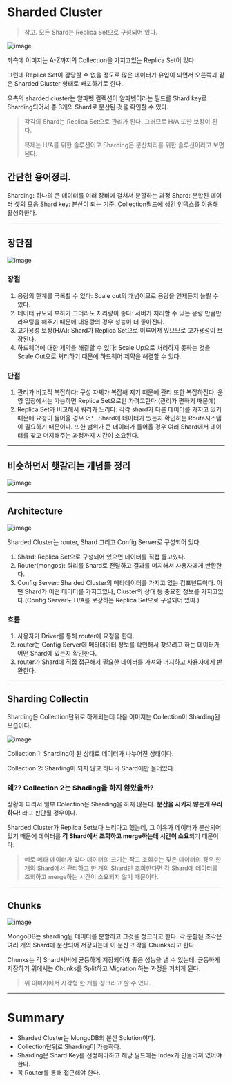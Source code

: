 # Sharded Cluster


> 참고. 모든 Shard는 Replica Set으로 구성되어 있다.

![image](https://github.com/YoonSeok-Heo/TIL/assets/113662725/d18fb34d-f8f2-4e2a-94ce-a7d46f5aa395)

좌측에 이미지는 A-Z까지의 Collection을 가지고있는 Replica Set이 있다.

그런데 Replica Set이 감당할 수 없을 정도로 많은 데이터가 유입이 되면서 오른쪽과 같은 Sharded Cluster 형태로 배포하기로 한다.

우측의 sharded cluster는 알파벳 컬렉션이 알파벳이라는 필드를 Shard key로 Sharding되어서 총 3개의 Shard로 분산된 것을 확인할 수 있다.

> 각각의 Shard는 Replica Set으로 관리가 된다.
> 그러므로 H/A 또한 보장이 된다.
> 
> 복제는 H/A를 위한 솔루션이고 Sharding은 분산처리를 위한 솔루션이라고 보면된다.

## 간단한 용어정리.

Sharding: 하나의 큰 데이터를 여러 장비에 걸쳐서 분할하는 과정
Shard: 분할된 데이터 셋의 모음
Shard key: 분산이 되는 기준. Collection필드에 생긴 인덱스를 이용해 활성화한다.

---

## 장단점

![image](https://github.com/YoonSeok-Heo/TIL/assets/113662725/d62b5ace-c3c8-4223-9bc9-537c182e9e21)

### 장점

1. 용량의 한계를 극복할 수 있다: Scale out의 개념이므로 용량을 언제든지 늘릴 수 있다.
2. 데이터 규모와 부하가 크더라도 처리량이 좋다: 서버가 처리할 수 있는 용량 만큼만 라우팅을 해주기 때문에 대용량의 경우 성능이 더 좋아진다.
3. 고가용성 보장(H/A): Shard가 Replica Set으로 이루어져 있으므로 고가용성이 보장된다.
4. 하드웨어에 대한 제약을 해결할 수 있다: Scale Up으로 처리하지 못하는 것을 Scale Out으로 처리하기 때문에 하드웨어 제약을 해결할 수 있다.

### 단점

1. 관리가 비교적 복잡하다: 구성 자체가 복잡해 지기 때문에 관리 또한 복잡하진다. 운영 입장에서는 가능하면 Replica Set으로만 가려고한다.(관리가 편하기 때문에)
2. Replica Set과 비교해서 쿼리가 느리다: 각각 shard가 다른 데이터를 가지고 있기 때문에 요청이 들어올 경우 어느 Shard에 데이터가 있는지 확인하는 Route시스템이 필요하기 때문이다. 또한 범위가 큰 데이터가 들어올 경우 여러 Shard에서 데이터를 찾고 머지해주는 과정까지 시간이 소요된다.


---

## 비슷하면서 햇갈리는 개념들 정리

![image](https://github.com/YoonSeok-Heo/TIL/assets/113662725/bbe9294c-8dc9-4cf7-977d-518afda37e2d)

---

## Architecture

![image](https://github.com/YoonSeok-Heo/TIL/assets/113662725/41acc0ce-5140-405f-8b7d-b62a612897dd)

Sharded Cluster는 router, Shard 그리고 Config Server로 구성되어 있다. 

1. Shard: Replica Set으로 구성되어 있으면 데이터를 직접 들고있다.
2. Router(mongos): 쿼리를 Shard로 전달하고 결과를 머지해서 사용자에게 반환한다.
3. Config Server: Sharded Cluster의 메타데이터를 가지고 있는 컴포넌트이다. 어떤 Shard가 어떤 데이터를 가지고있나, Cluster의 상태 등 중요한 정보를 가지고있다.(Config Server도 H/A를 보장하는 Replica Set으로 구성되어 있따.)

### 흐름

1. 사용자가 Driver를 통해 router에 요청을 한다.
2. router는 Config Server에 메타데이터 정보를 확인해서 찾으려고 하는 데이터가 어떤 Shard에 있는지 확인한다.
3. router가 Shard에 직접 접근해서 필요한 데이터를 가져와 머지하고 사용자에게 반환한다.

---

## Sharding Collectin

Sharding은 Collection단위로 하게되는데 다음 이미지는 Collection이 Sharding된 모습이다.

![image](https://github.com/YoonSeok-Heo/TIL/assets/113662725/133293e5-862c-41d4-8cc0-ca1c99dda418)

Collection 1: Sharding이 된 상태로 데이터가 나누어진 상태이다.

Collection 2: Sharding이 되지 않고 하나의 Shard에만 들어있다.

### 왜?? Collection 2는 Shading을 하지 않았을까?

상황에 따라서 일부 Colection은 Sharding을 하지 않는다. **분산을 시키지 않는게 유리하다!** 라고 판단될 경우이다.

Sharded Cluster가 Replica Set보다 느리다고 했는데, 
그 이유가 데이터가 분산되어 있기 때문에 데이터를 **각 Shard에서 조회하고
merge하는데 시간이 소요**되기 때문이다.

> 예로 메타 데이터가 있다.데이터의 크기는 작고 조회수는 잦은 데이터의 경우 한개의 Shard에서 관리하고 한 개의 Shard만 조회한다면 각 Shard에 데이터를 조회하고 merge하는 시간이 소요되지 않기 때문이다.

--- 

## Chunks

![image](https://github.com/YoonSeok-Heo/TIL/assets/113662725/133293e5-862c-41d4-8cc0-ca1c99dda418)

MongoDB는 sharding된 데이터를 분할하고 그것을 청크라고 한다. 각 분할된 조각은 여러 개의 Shard에 분산되어 저장되는데 이 분산 조각을 Chunks라고 한다.

Chunks는 각 Shard서버에 균등하게 저장되어야 좋은 성능을 낼 수 있는데, 균등하게 저장하기 위에서는 Chunks를 Split하고 Migration 하는 과정을 거치게 된다.

> 위 이미지에서 사각형 한 개를 청크라고 할 수 있다. 


---

# Summary

- Sharded Cluster는 MongoDB의 분산 Solution이다.
- Collection단위로 Sharding이 가능하다.
- Sharding은 Shard Key를 선정해야하고 해당 필드에는 Index가 만들어져 있어야한다.
- 꼭 Router를 통해 접근해야 한다.


